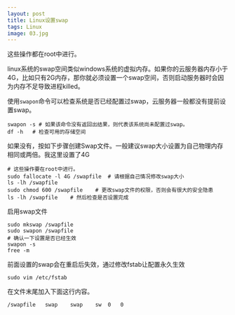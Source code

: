 ```yaml
---
layout: post
title: Linux设置swap
tags: Linux
image: 03.jpg
---
```


这些操作都在root中进行。

linux系统的swap空间类似windows系统的虚拟内存。如果你的云服务器内存小于4G，比如只有2G内存，那你就必须设置一个swap空间，否则启动服务器时会因为内存不足导致进程killed。

使用`swapon`命令可以检查系统是否已经配置过swap，云服务器一般都没有提前设置swap。

```shell
swapon -s # 如果该命令没有返回出结果，则代表该系统尚未配置过swap。
df -h	# 检查可用的存储空间
```

如果没有，按如下步骤创建Swap文件。一般建议swap大小设置为自己物理内存相同或两倍。我这里设置了4G

```shell
# 这些操作要在root中进行。
sudo fallocate -l 4G /swapfile	# 请根据自己情况修改swap大小
ls -lh /swapfile
sudo chmod 600 /swapfile	# 更改swap文件的权限，否则会有很大的安全隐患
ls -lh /swapfile	# 然后检查是否设置完成
```

启用swap文件

```shell
sudo mkswap /swapfile
sudo swapon /swapfile
# 确认一下设置是否已经生效
swapon -s
free -m
```

前面设置的swap会在重启后失效，通过修改fstab让配置永久生效

```shell
sudo vim /etc/fstab
```

在文件末尾加入下面这行内容。

```shell
/swapfile   swap    swap    sw  0   0
```
